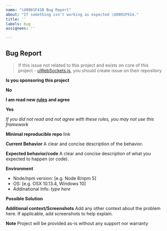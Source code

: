 ```yaml
---
name: "\U0001F41B Bug Report"
about: "If something isn't working as expected \U0001F914."
title: ''
labels: bug
assignees: ''

---
```


## Bug Report

> If this issue not related to this project and exists on core of this project - [uWebSockets.js](https://github.com/uNetworking/uWebSockets.js), you should create issue on their repository

**Is you sponsoring this project**

<!-- Type Yes or No depending on your sponsorship -->

**No**

**I am read new [rules](https://nanoexpress.js.org/pro-is-now-free) and agree**

**Yes**

_If you did not read and not agree with these rules, you may not use this framework_

**Minimal reproducible repo** link

<!-- Type here link -->

**Current Behavior**
A clear and concise description of the behavior.


**Expected behavior/code**
A clear and concise description of what you expected to happen (or code).


**Environment**
- Node/npm version: [e.g. Node 8/npm 5]
- OS: [e.g. OSX 10.13.4, Windows 10]
- Addinational Info: _type here_

**Possible Solution**
<!--- Only if you have suggestions on a fix for the bug -->

**Additional context/Screenshots**
Add any other context about the problem here. If applicable, add screenshots to help explain.

**Note**
Project will be provided as-is without any support nor warranty
